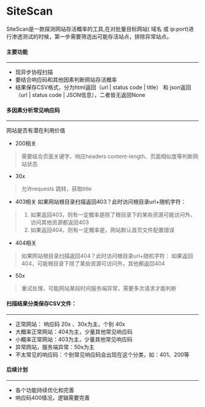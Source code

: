 # SiteScan
SiteScan是一款探测网站存活概率的工具,在对批量目标网站( 域名 或 ip:port)进行渗透测试的时候，第一步需要筛选出可能存活站点，排除异常站点。


#### 主要功能
* * *
- 现异步协程扫描
- 要结合响应码和其他因素判断网站存活概率
- 结果保存CSV格式，分为html返回（url  |  status code | title） 和 json返回 （url  |  status code | JSON信息），二者皆无返回None



#### 多因素分析常见响应码
* * *
网站是否有潜在利用价值
- 200相关
> 需要结合页面关键字、响应headers content-length、页面相似度等判断网站状态

- 30x
> 允许requests 跳转，获取title

- 403相关
如果网站根目录扫描返回403？此时访问根目录url+随机字符：
> 1. 如果返回403，则有一定概率是除了根目录下的某些资源可能访问外，访问其他资源都返回403
> 2. 如果返回404，则有一定概率是，网站默认首页文件配置错误

- 404相关
> 如果网站根目录扫描返回404？此时访问根目录url+随机字符：
> 如果返回404，可能根目录下除了某些资源可访问外，其他都返回404

- 50x
> 重试处理，可能网站某段时间服务端异常，需要多次请求才能判断



#### 扫描结果分类保存CSV文件：
* * *
- 正常网站： 响应码 20x  、30x为主，个别 40x
- 大概率正常网站：404为主，少量其他常见响应码
- 小概率正常网站：403为主，少量其他常见响应码
- 异常网站，服务端异常：50x为主 
- 不太常见的响应码：个别常见响应码会出现在这个分类，如：401、200等

#### 后续计划
* * *
- 各个功能持续优化和完善
- 响应码400情况，逻辑需要完善
